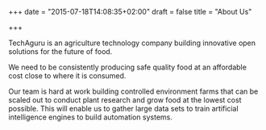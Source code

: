 +++
date = "2015-07-18T14:08:35+02:00"
draft = false
title = "About Us"

+++

TechAguru is an agriculture technology company building innovative open solutions for the future of food.

We need to be consistently producing safe quality food at an affordable cost close to where it is consumed.

Our team is hard at work building controlled environment farms that can be scaled out to conduct plant research and grow food at the lowest cost possible. This will enable us to gather large data sets to train artificial intelligence engines to build automation systems.
